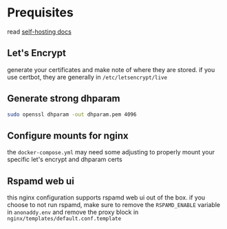 # Prequisites

read [self-hosting docs](https://anonaddy.com/self-hosting/)

## Let's Encrypt

generate your certificates and make note of where they are stored. if you use certbot, they are generally in `/etc/letsencrypt/live`

## Generate strong dhparam

```sh
sudo openssl dhparam -out dhparam.pem 4096
```

## Configure mounts for nginx

the `docker-compose.yml` may need some adjusting to properly mount your specific let's encrypt and dhparam certs

## Rspamd web ui

this nginx configuration supports rspamd web ui out of the box. if you choose to not run rspamd, make sure to remove the `RSPAMD_ENABLE` variable in `anonaddy.env` and remove the proxy block in `nginx/templates/default.conf.template`
